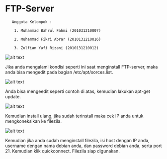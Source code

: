 
# FTP-Server
       Anggota Kelompok :

        1. Muhammad Bahrul Fahmi (201031210007)

        2. Muhammad Fikri Abrar (2010131210016)

        3. Zulfian Yafi Rizani (2010131210012)

![alt text](G1.png)

Jika anda mengalami kondisi seperti ini saat menginstall FTP-server, maka anda bisa mengedit pada bagian /etc/apt/sorces.list.

![alt text](G3.png)

Anda bisa mengeedit seperti contoh di atas, kemudian lakukan apt-get update. 

![alt text](G2.png)

Kemudian install ulang, jika sudah terinstall maka cek IP anda untuk mengkoneksikan ke filezila.

![alt text](G4.png)

Kemudian jika anda sudah menginstall filezila, isi host dengan IP anda, username dengan nama debian anda, dan password debian anda, serta port 21. Kemudian klik quickconnect. Filezila siap digunakan.
